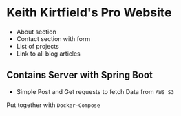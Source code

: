 # Keith Kirtfield's Pro Website

- About section 
- Contact section with form
- List of projects
- Link to all blog articles

## Contains Server with Spring Boot

- Simple Post and Get requests to fetch Data from `AWS S3`

Put together with `Docker-Compose`
